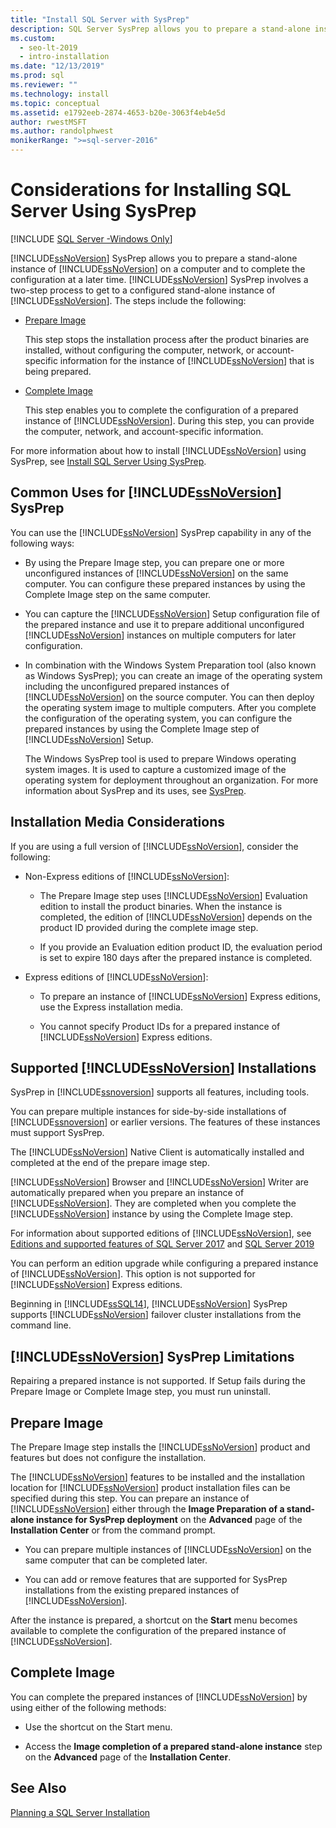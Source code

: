 ```yaml
---
title: "Install SQL Server with SysPrep"
description: SQL Server SysPrep allows you to prepare a stand-alone instance of SQL Server on a computer and to complete the configuration later.
ms.custom:
  - seo-lt-2019
  - intro-installation
ms.date: "12/13/2019"
ms.prod: sql
ms.reviewer: ""
ms.technology: install
ms.topic: conceptual
ms.assetid: e1792eeb-2874-4653-b20e-3063f4eb4e5d
author: rwestMSFT
ms.author: randolphwest
monikerRange: ">=sql-server-2016"
---
```

# Considerations for Installing SQL Server Using SysPrep

[!INCLUDE [SQL Server -Windows Only](../../includes/applies-to-version/sql-windows-only.md)]

[!INCLUDE[ssNoVersion](../../includes/ssnoversion-md.md)] SysPrep allows you to prepare a stand-alone instance of [!INCLUDE[ssNoVersion](../../includes/ssnoversion-md.md)] on a computer and to complete the configuration at a later time. [!INCLUDE[ssNoVersion](../../includes/ssnoversion-md.md)] SysPrep involves a two-step process to get to a configured stand-alone instance of [!INCLUDE[ssNoVersion](../../includes/ssnoversion-md.md)]. The steps include the following:  
  
- [Prepare Image](#BKMK_PrepareImage)  
  
    This step stops the installation process after the product binaries are installed, without configuring the computer, network, or account-specific information for the instance of [!INCLUDE[ssNoVersion](../../includes/ssnoversion-md.md)] that is being prepared.  
  
- [Complete Image](#BKMK_CompleteImage)  
  
    This step enables you to complete the configuration of a prepared instance of [!INCLUDE[ssNoVersion](../../includes/ssnoversion-md.md)]. During this step, you can provide the computer, network, and account-specific information.  
  
For more information about how to install [!INCLUDE[ssNoVersion](../../includes/ssnoversion-md.md)] using SysPrep, see [Install SQL Server Using SysPrep](../../database-engine/install-windows/install-sql-server-using-sysprep.md).  
  
## Common Uses for [!INCLUDE[ssNoVersion](../../includes/ssnoversion-md.md)] SysPrep  
You can use the [!INCLUDE[ssNoVersion](../../includes/ssnoversion-md.md)] SysPrep capability in any of the following ways:  
  
- By using the Prepare Image step, you can prepare one or more unconfigured instances of [!INCLUDE[ssNoVersion](../../includes/ssnoversion-md.md)] on the same computer. You can configure these prepared instances by using the Complete Image step on the same computer.  
  
- You can capture the [!INCLUDE[ssNoVersion](../../includes/ssnoversion-md.md)] Setup configuration file of the prepared instance and use it to prepare additional unconfigured [!INCLUDE[ssNoVersion](../../includes/ssnoversion-md.md)] instances on multiple computers for later configuration.  
  
- In combination with the Windows System Preparation tool (also known as Windows SysPrep); you can create an image of the operating system including the unconfigured prepared instances of [!INCLUDE[ssNoVersion](../../includes/ssnoversion-md.md)] on the source computer. You can then deploy the operating system image to multiple computers. After you complete the configuration of the operating system, you can configure the prepared instances by using the Complete Image step of [!INCLUDE[ssNoVersion](../../includes/ssnoversion-md.md)] Setup.  
  
    The Windows SysPrep tool is used to prepare Windows operating system images. It is used to capture a customized image of the operating system for deployment throughout an organization. For more information about SysPrep and its uses, see [SysPrep](/windows-hardware/manufacture/desktop/sysprep--system-preparation--overview).  
  
## Installation Media Considerations  
 If you are using a full version of [!INCLUDE[ssNoVersion](../../includes/ssnoversion-md.md)], consider the following:  
  
- Non-Express editions of [!INCLUDE[ssNoVersion](../../includes/ssnoversion-md.md)]:  
  
    - The Prepare Image step uses [!INCLUDE[ssNoVersion](../../includes/ssnoversion-md.md)] Evaluation edition to install the product binaries. When the instance is completed, the edition of [!INCLUDE[ssNoVersion](../../includes/ssnoversion-md.md)] depends on the product ID provided during the complete image step.  
  
    - If you provide an Evaluation edition product ID, the evaluation period is set to expire 180 days after the prepared instance is completed.  
  
- Express editions of [!INCLUDE[ssNoVersion](../../includes/ssnoversion-md.md)]:  
  
    - To prepare an instance of [!INCLUDE[ssNoVersion](../../includes/ssnoversion-md.md)] Express editions, use the Express installation media.  
  
    - You cannot specify Product IDs for a prepared instance of [!INCLUDE[ssNoVersion](../../includes/ssnoversion-md.md)] Express editions.  
  
## Supported [!INCLUDE[ssNoVersion](../../includes/ssnoversion-md.md)] Installations  
SysPrep in [!INCLUDE[ssnoversion](../../includes/ssnoversion-md.md)] supports all features, including tools.  
  
You can prepare multiple instances for side-by-side installations of [!INCLUDE[ssnoversion](../../includes/ssnoversion-md.md)] or earlier versions. The features of these instances must support SysPrep.  
  
The [!INCLUDE[ssNoVersion](../../includes/ssnoversion-md.md)] Native Client is automatically installed and completed at the end of the prepare image step.  
  
[!INCLUDE[ssNoVersion](../../includes/ssnoversion-md.md)] Browser and [!INCLUDE[ssNoVersion](../../includes/ssnoversion-md.md)] Writer are automatically prepared when you prepare an instance of [!INCLUDE[ssNoVersion](../../includes/ssnoversion-md.md)]. They are completed when you complete the [!INCLUDE[ssNoVersion](../../includes/ssnoversion-md.md)] instance by using the Complete Image step.  
  
For information about supported editions of [!INCLUDE[ssNoVersion](../../includes/ssnoversion-md.md)], see [Editions and supported features of SQL Server 2017](../../sql-server/editions-and-components-of-sql-server-2017.md) and
[SQL Server  2019](../../sql-server/editions-and-components-of-sql-server-2019.md)  
  
You can perform an edition upgrade while configuring a prepared instance of [!INCLUDE[ssNoVersion](../../includes/ssnoversion-md.md)]. This option is not supported for [!INCLUDE[ssNoVersion](../../includes/ssnoversion-md.md)] Express editions.  
  
Beginning in [!INCLUDE[ssSQL14](../../includes/sssql14-md.md)], [!INCLUDE[ssNoVersion](../../includes/ssnoversion-md.md)] SysPrep supports [!INCLUDE[ssNoVersion](../../includes/ssnoversion-md.md)] failover cluster installations from the command line.  
  
## [!INCLUDE[ssNoVersion](../../includes/ssnoversion-md.md)] SysPrep Limitations  
Repairing a prepared instance is not supported. If Setup fails during the Prepare Image or Complete Image step, you must run uninstall.  
  
##  <a name="BKMK_PrepareImage"></a> Prepare Image  
The Prepare Image step installs the [!INCLUDE[ssNoVersion](../../includes/ssnoversion-md.md)] product and features but does not configure the installation.  
  
The [!INCLUDE[ssNoVersion](../../includes/ssnoversion-md.md)] features to be installed and the installation location for [!INCLUDE[ssNoVersion](../../includes/ssnoversion-md.md)] product installation files can be specified during this step. You can prepare an instance of [!INCLUDE[ssNoVersion](../../includes/ssnoversion-md.md)] either through the **Image Preparation of a stand-alone instance for SysPrep deployment** on the **Advanced** page of the **Installation Center** or from the command prompt.  
  
- You can prepare multiple instances of [!INCLUDE[ssNoVersion](../../includes/ssnoversion-md.md)] on the same computer that can be completed later.  
  
- You can add or remove features that are supported for SysPrep installations from the existing prepared instances of [!INCLUDE[ssNoVersion](../../includes/ssnoversion-md.md)].  
  
 After the instance is prepared, a shortcut on the **Start** menu becomes available to complete the configuration of the prepared instance of [!INCLUDE[ssNoVersion](../../includes/ssnoversion-md.md)].  
  
##  <a name="BKMK_CompleteImage"></a> Complete Image  
You can complete the prepared instances of [!INCLUDE[ssNoVersion](../../includes/ssnoversion-md.md)] by using either of the following methods:  
  
- Use the shortcut on the Start menu.  
  
- Access the **Image completion of a prepared stand-alone instance** step on the **Advanced** page of the **Installation Center**.  
  
## See Also  
[Planning a SQL Server Installation](../../sql-server/install/planning-a-sql-server-installation.md)